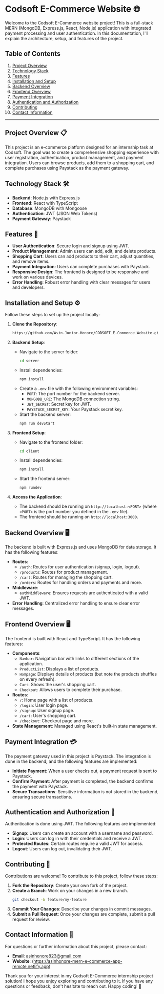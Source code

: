 # Codsoft E-Commerce Website 🌐

Welcome to the Codsoft E-Commerce website project! This is a full-stack MERN (MongoDB, Express.js, React, Node.js) application with integrated payment processing and user authentication. In this documentation, I'll explain the architecture, setup, and features of the project.

## Table of Contents

1. [Project Overview](#project-overview)
2. [Technology Stack](#technology-stack)
3. [Features](#features)
4. [Installation and Setup](#installation-and-setup)
5. [Backend Overview](#backend-overview)
6. [Frontend Overview](#frontend-overview)
7. [Payment Integration](#payment-integration)
8. [Authentication and Authorization](#authentication-and-authorization)
9. [Contributing](#contributing)
10. [Contact Information](#contact-information)

---

## Project Overview 📋

This project is an e-commerce platform designed for an internship task at Codsoft. The goal was to create a comprehensive shopping experience with user registration, authentication, product management, and payment integration. Users can browse products, add them to a shopping cart, and complete purchases using Paystack as the payment gateway.

## Technology Stack 🛠️

- **Backend**: Node.js with Express.js
- **Frontend**: React with TypeScript
- **Database**: MongoDB with Mongoose
- **Authentication**: JWT (JSON Web Tokens)
- **Payment Gateway**: Paystack

## Features 🎯

- **User Authentication**: Secure login and signup using JWT.
- **Product Management**: Admin users can add, edit, and delete products.
- **Shopping Cart**: Users can add products to their cart, adjust quantities, and remove items.
- **Payment Integration**: Users can complete purchases with Paystack.
- **Responsive Design**: The frontend is designed to be responsive and work on various devices.
- **Error Handling**: Robust error handling with clear messages for users and developers.

## Installation and Setup ⚙️

Follow these steps to set up the project locally:

1. **Clone the Repository**:

   ```bash
   https://github.com/Asin-Junior-Honore/CODSOFT_E-Commerce_Website.git
   ```

2. **Backend Setup**:

   - Navigate to the server folder:
     ```bash
     cd server
     ```
   - Install dependencies:
     ```bash
     npm install
     ```
   - Create a `.env` file with the following environment variables:
     - `PORT`: The port number for the backend server.
     - `MONGODB_URI`: The MongoDB connection string.
     - `JWT_SECRET`: Secret key for JWT.
     - `PAYSTACK_SECRET_KEY`: Your Paystack secret key.
   - Start the backend server:
     ```bash
     npm run devStart
     ```

3. **Frontend Setup**:

   - Navigate to the frontend folder:
     ```bash
     cd client
     ```
   - Install dependencies:
     ```bash
     npm install
     ```
   - Start the frontend server:
     ```bash
     npm rundev
     ```

4. **Access the Application**:
   - The backend should be running on `http://localhost:<PORT>` (where `<PORT>` is the port number you defined in the `.env` file).
   - The frontend should be running on `http://localhost:3000`.

## Backend Overview 🖥️

The backend is built with Express.js and uses MongoDB for data storage. It has the following features:

- **Routes**:
  - `/auth`: Routes for user authentication (signup, login, logout).
  - `/products`: Routes for product management.
  - `/cart`: Routes for managing the shopping cart.
  - `/orders`: Routes for handling orders and payments and more.
- **Middleware**:
  - `authMiddleware`: Ensures requests are authenticated with a valid JWT.
- **Error Handling**: Centralized error handling to ensure clear error messages.

## Frontend Overview 🖥️

The frontend is built with React and TypeScript. It has the following features:

- **Components**:
  - `Navbar`: Navigation bar with links to different sections of the application.
  - `ProductList`: Displays a list of products.
  - `Hompage`: Displays details of products (but note the products shuffles on every refresh).
  - `Cart`: Shows the user's shopping cart.
  - `Checkout`: Allows users to complete their purchase.
- **Routes**:
  - `/`: Home page with a list of products.
  - `/login`: User login page.
  - `/signup`: User signup page.
  - `/cart`: User's shopping cart.
  - `/checkout`: Checkout page and more.
- **State Management**: Managed using React's built-in state management.

## Payment Integration 💳

The payment gateway used in this project is Paystack. The integration is done in the backend, and the following features are implemented:

- **Initiate Payment**: When a user checks out, a payment request is sent to Paystack.
- **Confirm Payment**: After payment is completed, the backend confirms the payment with Paystack.
- **Secure Transactions**: Sensitive information is not stored in the backend, ensuring secure transactions.

## Authentication and Authorization 🔐

Authentication is done using JWT. The following features are implemented:

- **Signup**: Users can create an account with a username and password.
- **Login**: Users can log in with their credentials and receive a JWT.
- **Protected Routes**: Certain routes require a valid JWT for access.
- **Logout**: Users can log out, invalidating their JWT.

## Contributing 🤝

Contributions are welcome! To contribute to this project, follow these steps:

1. **Fork the Repository**: Create your own fork of the project.
2. **Create a Branch**: Work on your changes in a new branch.
   ```bash
   git checkout -b feature/my-feature
   ```
3. **Commit Your Changes**: Describe your changes in commit messages.
4. **Submit a Pull Request**: Once your changes are complete, submit a pull request for review.

## Contact Information 📧

For questions or further information about this project, please contact:

- **Email**: asinhonore823@gmail.com
- **Website**: (https://asinhonore-mern-e-commerce-app-remote.netlify.app)

Thank you for your interest in my Codsoft E-Commerce internship project solution! I hope you enjoy exploring and contributing to it. If you have any questions or feedback, don't hesitate to reach out. Happy coding! 🌟
